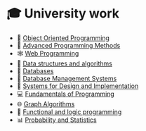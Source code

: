 # 🎓 University work
- 🌌 [Object Oriented Programming](https://github.com/raul-dunca/object-oriented-programming)
- 💾 [Advanced Programming Methods](https://github.com/raul-dunca/advanced-Programming-methods)
- 🕸️ [Web Programming](https://github.com/raul-dunca/web)
- 🧰 [Data structures and algorithms](https://github.com/raul-dunca/data-structures-and-algorithms)
- 📑 [Databases](https://github.com/raul-dunca/databases)
- 🏢 [Database Management Systems](https://github.com/raul-dunca/dbsm)
- 🔧 [Systems for Design and Implementation](github.com/raul-dunca/mpp)
- 💻 [Fundamentals of Programming](https://github.com/raul-dunca/-fundamentals-of-programming)
- 🌐 [Graph Algorithms](https://github.com/raul-dunca/graph-algorithms)
- 🧩 [Functional and logic programming](https://github.com/raul-dunca/functional-and-logic-programming)
- 📊 [Probability and Statistics](https://github.com/raul-dunca/probability-and-statistics)

